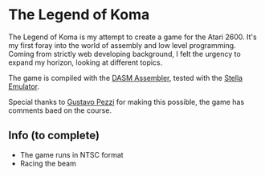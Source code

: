 # The Legend of Koma

The Legend of Koma is my attempt to create a game for the Atari 2600. It's my first foray into the world of assembly and low level programming. Coming from strictly web developing background, I felt the urgency to expand my horizon, looking at different topics.

The game is compiled with the [DASM Assembler](https://dasm-assembler.github.io/), tested with the [Stella Emulator](https://stella-emu.github.io/).

Special thanks to [Gustavo Pezzi](https://pikuma.com/courses/learn-assembly-language-programming-atari-2600-games) for making this possible, the game has comments baed on the course.

## Info (to complete)

- The game runs in NTSC format
- Racing the beam

